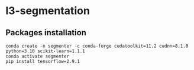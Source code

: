# l3-segmentation

## Packages installation
```
conda create -n segmenter -c conda-forge cudatoolkit=11.2 cudnn=8.1.0 python=3.10 scikit-learn=1.1.1
conda activate segmenter
pip install tensorflow=2.9.1
```